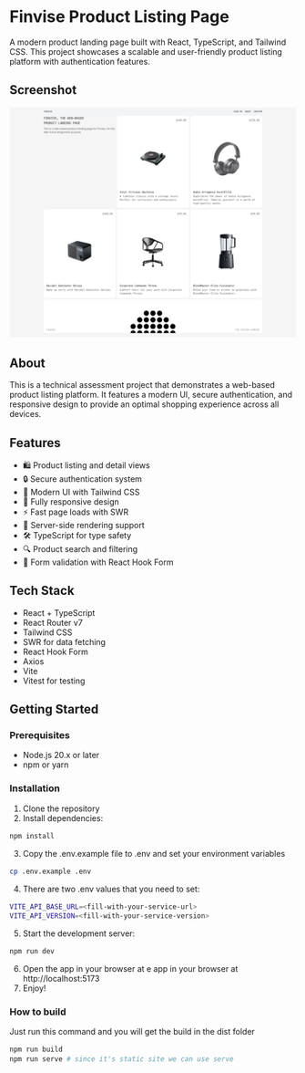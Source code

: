 # Finvise Product Listing Page

A modern product landing page built with React, TypeScript, and Tailwind CSS. This project showcases a scalable and user-friendly product listing platform with authentication features.

## Screenshot

![Screenshot](screenshoot/homepage.png)

## About

This is a technical assessment project that demonstrates a web-based product listing platform. It features a modern UI, secure authentication, and responsive design to provide an optimal shopping experience across all devices.

## Features

- 🛍️ Product listing and detail views
- 🔒 Secure authentication system
- 🎨 Modern UI with Tailwind CSS
- 📱 Fully responsive design
- ⚡ Fast page loads with SWR
- 🔄 Server-side rendering support
- 🛠️ TypeScript for type safety
- 🔍 Product search and filtering
- 🎯 Form validation with React Hook Form

## Tech Stack

- React + TypeScript
- React Router v7
- Tailwind CSS
- SWR for data fetching
- React Hook Form
- Axios
- Vite
- Vitest for testing

## Getting Started

### Prerequisites

- Node.js 20.x or later
- npm or yarn

### Installation

1. Clone the repository
2. Install dependencies:
```bash
npm install
```
3. Copy the .env.example file to .env and set your environment variables
```bash
cp .env.example .env
```
4. There are two .env values that you need to set:
```bash
VITE_API_BASE_URL=<fill-with-your-service-url>
VITE_API_VERSION=<fill-with-your-service-version>
```
5. Start the development server:
```bash
npm run dev
```
6. Open the app in your browser at e app in your browser at http://localhost:5173
7. Enjoy!

### How to build
Just run this command and you will get the build in the dist folder
```bash
npm run build
npm run serve # since it's static site we can use serve
```
